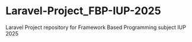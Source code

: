 # Laravel-Project_FBP-IUP-2025
Laravel Project repository for Framework Based Programming subject IUP 2025
